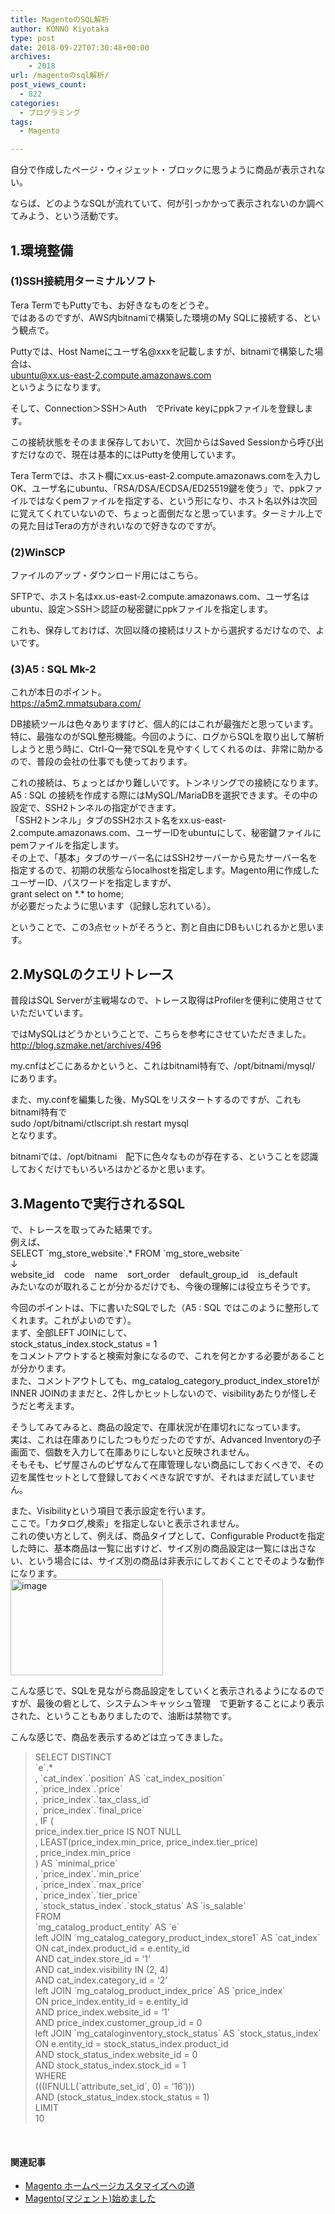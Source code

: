 ```yaml
---
title: MagentoのSQL解析
author: KONNO Kiyotaka
type: post
date: 2018-09-22T07:30:48+00:00
archives:
    - 2018
url: /magentoのsql解析/
post_views_count:
  - 822
categories:
  - プログラミング
tags:
  - Magento

---
```

自分で作成したページ・ウィジェット・ブロックに思うように商品が表示されない。

ならば、どのようなSQLが流れていて、何が引っかかって表示されないのか調べてみよう、という活動です。

## 1.環境整備

### (1)SSH接続用ターミナルソフト

Tera TermでもPuttyでも、お好きなものをどうぞ。  
ではあるのですが、AWS内bitnamiで構築した環境のMy SQLに接続する、という観点で。

Puttyでは、Host Nameにユーザ名@xxxを記載しますが、bitnamiで構築した場合は、  
ubuntu@xx.us-east-2.compute.amazonaws.com  
というようになります。

そして、Connection＞SSH＞Auth　でPrivate keyにppkファイルを登録します。

この接続状態をそのまま保存しておいて、次回からはSaved Sessionから呼び出すだけなので、現在は基本的にはPuttyを使用しています。

Tera Termでは、ホスト欄にxx.us-east-2.compute.amazonaws.comを入力しOK、ユーザ名にubuntu、「RSA/DSA/ECDSA/ED25519鍵を使う」で、ppkファイルではなくpemファイルを指定する、という形になり、ホスト名以外は次回に覚えてくれていないので、ちょっと面倒だなと思っています。ターミナル上での見た目はTeraの方がきれいなので好きなのですが。

### (2)WinSCP

ファイルのアップ・ダウンロード用にはこちら。

SFTPで、ホスト名はxx.us-east-2.compute.amazonaws.com、ユーザ名はubuntu、設定＞SSH＞認証の秘密鍵にppkファイルを指定します。

これも、保存しておけば、次回以降の接続はリストから選択するだけなので、よいです。

### (3)A5 : SQL Mk-2

これが本日のポイント。  
<a title="https://a5m2.mmatsubara.com/" href="https://a5m2.mmatsubara.com/" target="_blank" rel="noopener">https://a5m2.mmatsubara.com/</a>

DB接続ツールは色々ありますけど、個人的にはこれが最強だと思っています。  
特に、最強なのがSQL整形機能。今回のように、ログからSQLを取り出して解析しようと思う時に、Ctrl-Q一発でSQLを見やすくしてくれるのは、非常に助かるので、普段の会社の仕事でも使っております。

これの接続は、ちょっとばかり難しいです。トンネリングでの接続になります。  
A5 : SQL の接続を作成する際にはMySQL/MariaDBを選択できます。その中の設定で、SSH2トンネルの指定ができます。  
「SSH2トンネル」タブのSSH2ホスト名をxx.us-east-2.compute.amazonaws.com、ユーザーIDをubuntuにして、秘密鍵ファイルにpemファイルを指定します。  
その上で、「基本」タブのサーバー名にはSSH2サーバーから見たサーバー名を指定するので、初期の状態ならlocalhostを指定します。Magento用に作成したユーザーID、パスワードを指定しますが、  
grant select on \*.\* to home;  
が必要だったように思います（記録し忘れている）。

ということで、この3点セットがそろうと、割と自由にDBもいじれるかと思います。

## 2.MySQLのクエリトレース

普段はSQL Serverが主戦場なので、トレース取得はProfilerを便利に使用させていただいています。

ではMySQLはどうかということで、こちらを参考にさせていただきました。  
<a title="http://blog.szmake.net/archives/496" href="http://blog.szmake.net/archives/496" target="_blank" rel="noopener">http://blog.szmake.net/archives/496</a>

my.cnfはどこにあるかというと、これはbitnami特有で、/opt/bitnami/mysql/　にあります。

また、my.confを編集した後、MySQLをリスタートするのですが、これもbitnami特有で  
sudo /opt/bitnami/ctlscript.sh restart mysql  
となります。

bitnamiでは、/opt/bitnami　配下に色々なものが存在する、ということを認識しておくだけでもいろいろはかどるかと思います。

## 3.Magentoで実行されるSQL

で、トレースを取ってみた結果です。  
例えば、  
SELECT \`mg\_store\_website\`.* FROM \`mg\_store\_website\`  
↓  
website\_id    code    name    sort\_order    default\_group\_id    is_default  
みたいなのが取れることが分かるだけでも、今後の理解には役立ちそうです。

今回のポイントは、下に書いたSQLでした（A5 : SQL ではこのように整形してくれます。これがよいのです）。  
まず、全部LEFT JOINにして、  
stock\_status\_index.stock_status = 1  
をコメントアウトすると検索対象になるので、これを何とかする必要があることが分かります。  
また、コメントアウトしても、mg\_catalog\_category\_product\_index_store1がINNER JOINのままだと、2件しかヒットしないので、visibilityあたりが怪しそうだと考えます。

そうしてみてみると、商品の設定で、在庫状況が在庫切れになっています。  
実は、これは在庫ありにしたつもりだったのですが、Advanced Inventoryの子画面で、個数を入力して在庫ありにしないと反映されません。  
そもそも、ピザ屋さんのピザなんて在庫管理しない商品にしておくべきで、その辺を属性セットとして登録しておくべきな訳ですが、それはまだ試していません。

また、Visibilityという項目で表示設定を行います。  
ここで。「カタログ,検索」を指定しないと表示されません。  
これの使い方として、例えば、商品タイプとして、Configurable Productを指定した時に、基本商品は一覧に出すけど、サイズ別の商品設定は一覧には出さない、という場合には、サイズ別の商品は非表示にしておくことでそのような動作になります。  
[<img style="margin: 0px; display: inline; background-image: none;" title="image" src="https://i1.wp.com/www.programmers-office.ml/wp-content/uploads/2018/09/image_thumb-2.png?resize=244%2C154&#038;ssl=1" alt="image" width="244" height="154" border="0" data-recalc-dims="1" />][1]

こんな感じで、SQLを見ながら商品設定をしていくと表示されるようになるのですが、最後の砦として、システム＞キャッシュ管理　で更新することにより表示された、ということもありましたので、油断は禁物です。

こんな感じで、商品を表示するめどは立ってきました。

> SELECT DISTINCT  
> \`e\`.*  
> , \`cat\_index\`.\`position\` AS \`cat\_index_position\`  
> , \`price_index\`.\`price\`  
> , \`price\_index\`.\`tax\_class_id\`  
> , \`price\_index\`.\`final\_price\`  
> , IF (  
> price\_index.tier\_price IS NOT NULL  
> , LEAST(price\_index.min\_price, price\_index.tier\_price)  
> , price\_index.min\_price  
> ) AS \`minimal_price\`  
> , \`price\_index\`.\`min\_price\`  
> , \`price\_index\`.\`max\_price\`  
> , \`price\_index\`.\`tier\_price\`  
> , \`stock\_status\_index\`.\`stock\_status\` AS \`is\_salable\`  
> FROM  
> \`mg\_catalog\_product_entity\` AS \`e\`  
> left JOIN \`mg\_catalog\_category\_product\_index\_store1\` AS \`cat\_index\`  
> ON cat\_index.product\_id = e.entity_id  
> AND cat\_index.store\_id = &#8216;1&#8217;  
> AND cat_index.visibility IN (2, 4)  
> AND cat\_index.category\_id = &#8216;2&#8217;  
> left JOIN \`mg\_catalog\_product\_index\_price\` AS \`price_index\`  
> ON price\_index.entity\_id = e.entity_id  
> AND price\_index.website\_id = &#8216;1&#8217;  
> AND price\_index.customer\_group_id = 0  
> left JOIN \`mg\_cataloginventory\_stock\_status\` AS \`stock\_status_index\`  
> ON e.entity\_id = stock\_status\_index.product\_id  
> AND stock\_status\_index.website_id = 0  
> AND stock\_status\_index.stock_id = 1  
> WHERE  
> (((IFNULL(\`attribute\_set\_id\`, 0) = &#8217;16&#8217;)))  
> AND (stock\_status\_index.stock_status = 1)  
> LIMIT  
> 10

&nbsp;

#### 関連記事

  * [Magento ホームページカスタマイズへの道][2]
  * [Magento(マジェント)始めました][3]

 [1]: https://i1.wp.com/www.programmers-office.ml/wp-content/uploads/2018/09/image-2.png?ssl=1
 [2]: https://www.programmers-office.ml/2018/09/22/magento-%e3%83%9b%e3%83%bc%e3%83%a0%e3%83%9a%e3%83%bc%e3%82%b8%e3%82%ab%e3%82%b9%e3%82%bf%e3%83%9e%e3%82%a4%e3%82%ba%e3%81%b8%e3%81%ae%e9%81%93/
 [3]: https://www.programmers-office.ml/2018/09/17/magento%e3%83%9e%e3%82%b8%e3%82%a7%e3%83%b3%e3%83%88%e5%a7%8b%e3%82%81%e3%81%be%e3%81%97%e3%81%9f/